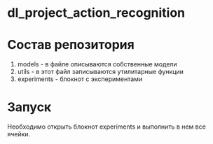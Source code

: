 # dl_project_action_recognition
# Состав репозитория
1. models - в файле описываются собственные модели
2. utils - в этот файл записываются утилитарные функции
3. experiments - блокнот с экспериментами

# Запуск
Необходимо открыть блокнот experiments и выполнить в нем все ячейки.
